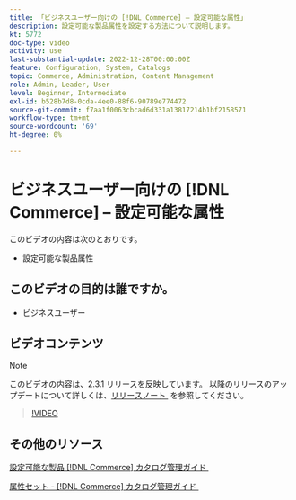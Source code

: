 ```yaml
---
title: 「ビジネスユーザー向けの [!DNL Commerce] – 設定可能な属性」
description: 設定可能な製品属性を設定する方法について説明します。
kt: 5772
doc-type: video
activity: use
last-substantial-update: 2022-12-28T00:00:00Z
feature: Configuration, System, Catalogs
topic: Commerce, Administration, Content Management
role: Admin, Leader, User
level: Beginner, Intermediate
exl-id: b528b7d8-0cda-4ee0-88f6-90789e774472
source-git-commit: f7aa1f0063cbcad6d331a13817214b1bf2158571
workflow-type: tm+mt
source-wordcount: '69'
ht-degree: 0%

---
```


# ビジネスユーザー向けの [!DNL Commerce] – 設定可能な属性

このビデオの内容は次のとおりです。

- 設定可能な製品属性

## このビデオの目的は誰ですか。

- ビジネスユーザー

## ビデオコンテンツ

>[!NOTE]
>
>このビデオの内容は、2.3.1 リリースを反映しています。 以降のリリースのアップデートについて詳しくは、[&#x200B; リリースノート &#x200B;](https://experienceleague.adobe.com/docs/commerce-operations/release/notes/overview.html?lang=ja) を参照してください。

>[!VIDEO](https://video.tv.adobe.com/v/329977?quality=12&learn=on&captions=jpn)

## その他のリソース

[&#x200B; 設定可能な製品  [!DNL Commerce]  カタログ管理ガイド &#x200B;](https://experienceleague.adobe.com/docs/commerce-admin/catalog/products/types/product-create-configurable.html?lang=ja)

[&#x200B; 属性セット - [!DNL Commerce]  カタログ管理ガイド &#x200B;](https://experienceleague.adobe.com/docs/commerce-admin/catalog/product-attributes/create/attribute-sets.html?lang=ja)
